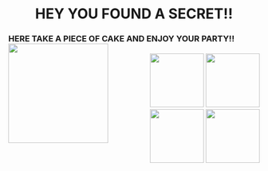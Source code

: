 <h1 align="center"> HEY YOU FOUND A SECRET!!

<h3> HERE TAKE A PIECE OF CAKE AND ENJOY YOUR PARTY!! <img src="https://i.pinimg.com/originals/aa/c7/7c/aac77c8a9fbf2da44b2f5dc35f216595.png" align="left" height="200px">
  
  <br>
  <br>
  <div align='right'>
  <img src="https://emojis.slackmojis.com/emojis/images/1540085883/4848/party_blob.png" height="108px">
  <img src="https://emojis.slackmojis.com/emojis/images/1620544154/36974/minecraft-party-sheep.gif" height="108px">
  <img src="https://emojis.slackmojis.com/emojis/images/1630156975/49121/party_kirby.gif" height="108px">
  <img src="https://emojis.slackmojis.com/emojis/images/1618088251/29200/hyper_bread_party.gif" height="108px">
    </div
